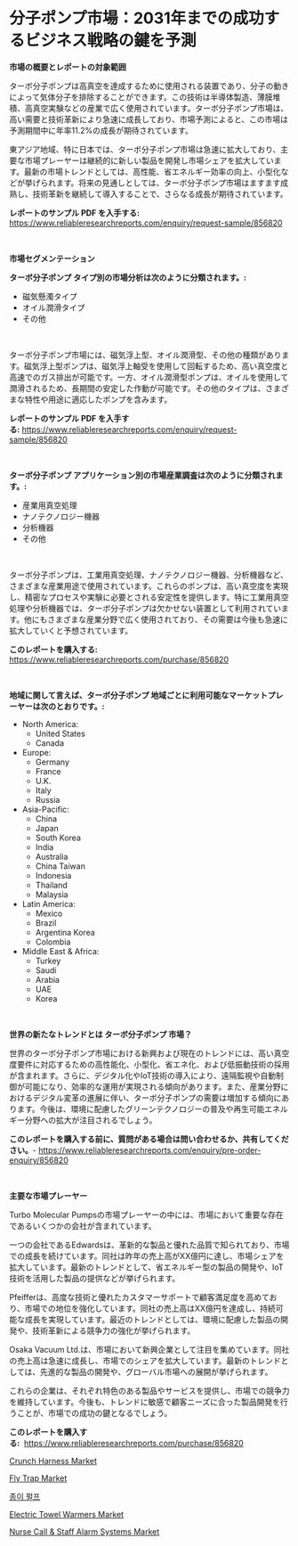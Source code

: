 <p><h1>分子ポンプ市場：2031年までの成功するビジネス戦略の鍵を予測</h1></p><p><strong>市場の概要とレポートの対象範囲</strong></p>
<p><p>ターボ分子ポンプは高真空を達成するために使用される装置であり、分子の動きによって気体分子を排除することができます。この技術は半導体製造、薄膜堆積、高真空実験などの産業で広く使用されています。ターボ分子ポンプ市場は、高い需要と技術革新により急速に成長しており、市場予測によると、この市場は予測期間中に年率11.2%の成長が期待されています。</p><p>東アジア地域、特に日本では、ターボ分子ポンプ市場は急速に拡大しており、主要な市場プレーヤーは継続的に新しい製品を開発し市場シェアを拡大しています。最新の市場トレンドとしては、高性能、省エネルギー効率の向上、小型化などが挙げられます。将来の見通しとしては、ターボ分子ポンプ市場はますます成熟し、技術革新を継続して導入することで、さらなる成長が期待されています。</p></p>
<p><strong>レポートのサンプル PDF を入手する:</strong> <a href="https://www.reliableresearchreports.com/enquiry/request-sample/856820">https://www.reliableresearchreports.com/enquiry/request-sample/856820</a></p>
<p>&nbsp;</p>
<p><strong>市場セグメンテーション</strong></p>
<p><strong>ターボ分子ポンプ タイプ別の市場分析は次のように分類されます。:</strong></p>
<p><ul><li>磁気懸濁タイプ</li><li>オイル潤滑タイプ</li><li>その他</li></ul></p>
<p>&nbsp;</p>
<p><p>ターボ分子ポンプ市場には、磁気浮上型、オイル潤滑型、その他の種類があります。磁気浮上型ポンプは、磁気浮上軸受を使用して回転するため、高い真空度と高速でのガス排出が可能です。一方、オイル潤滑型ポンプは、オイルを使用して潤滑されるため、長期間の安定した作動が可能です。その他のタイプは、さまざまな特性や用途に適応したポンプを含みます。</p></p>
<p><strong>レポートのサンプル PDF を入手する:</strong>&nbsp;<a href="https://www.reliableresearchreports.com/enquiry/request-sample/856820">https://www.reliableresearchreports.com/enquiry/request-sample/856820</a></p>
<p>&nbsp;</p>
<p><strong> ターボ分子ポンプ アプリケーション別の市場産業調査は次のように分類されます。:</strong></p>
<p><ul><li>産業用真空処理</li><li>ナノテクノロジー機器</li><li>分析機器</li><li>その他</li></ul></p>
<p>&nbsp;</p>
<p><p>ターボ分子ポンプは、工業用真空処理、ナノテクノロジー機器、分析機器など、さまざまな産業用途で使用されています。これらのポンプは、高い真空度を実現し、精密なプロセスや実験に必要とされる安定性を提供します。特に工業用真空処理や分析機器では、ターボ分子ポンプは欠かせない装置として利用されています。他にもさまざまな産業分野で広く使用されており、その需要は今後も急速に拡大していくと予想されています。</p></p>
<p><strong>このレポートを購入する:</strong>&nbsp; <a href="https://www.reliableresearchreports.com/purchase/856820">https://www.reliableresearchreports.com/purchase/856820</a></p>
<p>&nbsp;</p>
<p><strong>地域に関して言えば、ターボ分子ポンプ 地域ごとに利用可能なマーケットプレーヤーは次のとおりです。:</strong></p>
<p><ul>
    <li>
        North America:
        <ul>
            <li>United States</li>
            <li>Canada</li>
        </ul>
    </li>
    <li>
        Europe:
        <ul>
            <li>Germany</li>
            <li>France</li>
            <li>U.K.</li>
            <li>Italy</li>
            <li>Russia</li>
        </ul>
    </li>
    <li>
        Asia-Pacific:
        <ul>
            <li>China</li>
            <li>Japan</li>
            <li>South Korea</li>
            <li>India</li>
            <li>Australia</li>
            <li>China Taiwan</li>
            <li>Indonesia</li>
            <li>Thailand</li>
            <li>Malaysia</li>
        </ul>
    </li>
    <li>
        Latin America:
        <ul>
            <li>Mexico</li>
            <li>Brazil</li>
            <li>Argentina Korea</li>
            <li>Colombia</li>
        </ul>
    </li>
    <li>
        Middle East & Africa:
        <ul>
            <li>Turkey</li>
            <li>Saudi</li>
            <li>Arabia</li>
            <li>UAE</li>
            <li>Korea</li>
        </ul>
    </li>
    </ul></p>
<p>&nbsp;</p>
<p><strong>世界の新たなトレンドとは ターボ分子ポンプ 市場？</strong></p>
<p><p>世界のターボ分子ポンプ市場における新興および現在のトレンドには、高い真空度要件に対応するための高性能化、小型化、省エネ化、および低振動技術の採用が含まれます。さらに、デジタル化やIoT技術の導入により、遠隔監視や自動制御が可能になり、効率的な運用が実現される傾向があります。また、産業分野におけるデジタル変革の進展に伴い、ターボ分子ポンプの需要は増加する傾向にあります。今後は、環境に配慮したグリーンテクノロジーの普及や再生可能エネルギー分野への拡大が注目されるでしょう。</p></p>
<p><strong>このレポートを購入する前に、質問がある場合は問い合わせるか、共有してください。</strong>- <a href="https://www.reliableresearchreports.com/enquiry/pre-order-enquiry/856820">https://www.reliableresearchreports.com/enquiry/pre-order-enquiry/856820</a></p>
<p>&nbsp;</p>
<p><strong>主要な市場プレーヤー</strong></p>
<p><p>Turbo Molecular Pumpsの市場プレーヤーの中には、市場において重要な存在であるいくつかの会社が含まれています。</p><p>一つの会社であるEdwardsは、革新的な製品と優れた品質で知られており、市場での成長を続けています。同社は昨年の売上高がXX億円に達し、市場シェアを拡大しています。最新のトレンドとして、省エネルギー型の製品の開発や、IoT技術を活用した製品の提供などが挙げられます。</p><p>Pfeifferは、高度な技術と優れたカスタマーサポートで顧客満足度を高めており、市場での地位を強化しています。同社の売上高はXX億円を達成し、持続可能な成長を実現しています。最近のトレンドとしては、環境に配慮した製品の開発や、技術革新による競争力の強化が挙げられます。</p><p>Osaka Vacuum Ltd.は、市場において新興企業として注目を集めています。同社の売上高は急速に成長し、市場でのシェアを拡大しています。最新のトレンドとしては、先進的な製品の開発や、グローバル市場への展開が挙げられます。</p><p>これらの企業は、それぞれ特色のある製品やサービスを提供し、市場での競争力を維持しています。今後も、トレンドに敏感で顧客ニーズに合った製品開発を行うことが、市場での成功の鍵となるでしょう。</p></p>
<p><strong>このレポートを購入する:</strong>&nbsp;&nbsp;<a href="https://www.reliableresearchreports.com/purchase/856820">https://www.reliableresearchreports.com/purchase/856820</a></p>
<p><p><a href="https://skillful-vermicelli-b89.notion.site/Global-Crunch-Harness-Market-Size-and-Market-Trends-Insights-and-Projections-from-2024-to-2031-5b132ec67e1c46d38896ed7b1deff08c">Crunch Harness Market</a></p><p><a href="https://github.com/shotows/Market-Research-Report-List-1/blob/main/fly-trap-market.md">Fly Trap Market</a></p><p><a href="https://github.com/vsr06p4p49/Market-Research-Report-List-1/blob/main/56623403676.md">종이 펄프</a></p><p><a href="https://github.com/beatblasta/Market-Research-Report-List-2/blob/main/electric-towel-warmers-market.md">Electric Towel Warmers Market</a></p><p><a href="https://issuu.com/reportprime-2/docs/nurse-call-staff-alarm-systems-market-size-2030.pp">Nurse Call & Staff Alarm Systems Market</a></p></p>